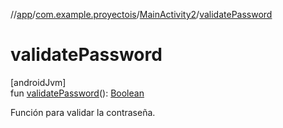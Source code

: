 //[app](../../../index.md)/[com.example.proyectois](../index.md)/[MainActivity2](index.md)/[validatePassword](validate-password.md)

# validatePassword

[androidJvm]\
fun [validatePassword](validate-password.md)(): [Boolean](https://kotlinlang.org/api/latest/jvm/stdlib/kotlin/-boolean/index.html)

Función para validar la contraseña.
